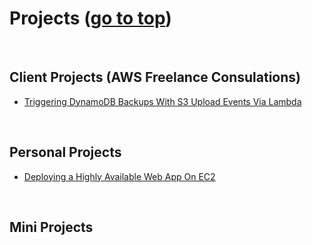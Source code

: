 # Projects <a id=''></a> ([go to top](#top))

<br>

## Client Projects (AWS Freelance Consulations)

- [Triggering DynamoDB Backups With S3 Upload Events Via Lambda](https://github.com/temikelani/s3-event-trigger-ddb-backup)

<br>

## Personal Projects

- [Deploying a Highly Available Web App On EC2](https://github.com/temikelani/deploy-a-highly-available-webapp-on-ec2)

<br>

## Mini Projects

<br><br><br>
